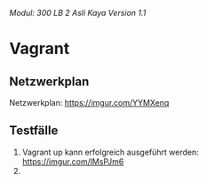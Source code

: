 *Modul: 300 
LB 2 
Asli Kaya
Version 1.1* 
# Vagrant
## Netzwerkplan
Netzwerkplan: https://imgur.com/YYMXenq
## Testfälle
1. Vagrant up kann erfolgreich ausgeführt werden: https://imgur.com/lMsPJm6
2. 
<!--stackedit_data:
eyJoaXN0b3J5IjpbLTk5NTM0ODUwOSwzNTE4MDkzMzQsLTQzMD
M4OTUwNSwxNjc0MTY4MDk3XX0=
-->